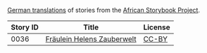 [German translations](http://africanstorybook.org/language/german) of stories from the [African Storybook Project](http://africanstorybook.org).

Story ID | Title | License
-------- | ----- | -------
0036 | [Fräulein Helens Zauberwelt](http://africanstorybook.org/stories/fr%C3%A4ulein-helens-zauberwelt-1) | [CC-BY](https://creativecommons.org/licenses/by/3.0/)
